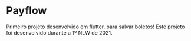 # Payflow
Primeiro projeto desenvolvido em flutter, para salvar boletos!
Este projeto foi desenvolvido durante a 1º NLW de 2021.

